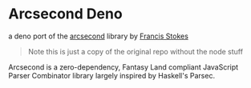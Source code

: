 # Arcsecond Deno
a deno port of the [arcsecond](https://github.com/francisrstokes/arcsecond) library
by [Francis Stokes](https://github.com/francisrstokes)

> Note this is just a copy of the original repo without the node stuff

Arcsecond is a zero-dependency, Fantasy Land compliant JavaScript Parser Combinator library largely inspired by Haskell's Parsec.
